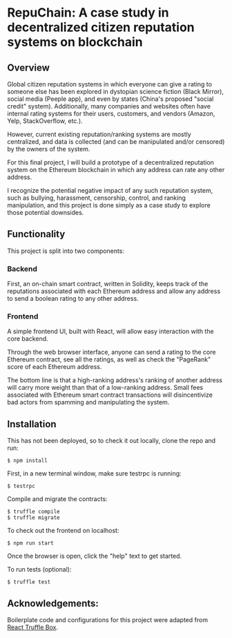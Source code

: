 # RepuChain: A case study in decentralized citizen reputation systems on blockchain

## Overview
Global citizen reputation systems in which everyone can give a rating to someone else has been explored in dystopian science fiction (Black Mirror), social media (Peeple app), and even by states (China's proposed "social credit" system). Additionally, many companies and websites often have internal rating systems for their users, customers, and vendors (Amazon, Yelp, StackOverflow, etc.).

However, current existing reputation/ranking systems are mostly centralized, and data is collected (and can be manipulated and/or censored) by the owners of the system.

For this final project, I will build a prototype of a decentralized reputation system on the Ethereum blockchain in which any address can rate any other address. 

I recognize the potential negative impact of any such reputation system, such as bullying, harassment, censorship, control, and ranking manipulation, and this project is done simply as a case study to explore those potential downsides.


## Functionality
This project is split into two components: 

### Backend

First, an on-chain smart contract, written in Solidity, keeps track of the reputations associated with each Ethereum address and allow any address to send a boolean rating to any other address.


### Frontend
A simple frontend UI, built with React, will allow easy interaction with the core backend. 

Through the web browser interface, anyone can send a rating to the core Ethereum contract, see all the ratings, as well as check the "PageRank" score of each Ethereum address. 

The bottom line is that a high-ranking address's ranking of another address will carry more weight than that of a low-ranking address. Small fees associated with Ethereum smart contract transactions will disincentivize bad actors from spamming and manipulating the system.

## Installation

This has not been deployed, so to check it out locally, clone the repo and run:

```
$ npm install
```

First, in a new terminal window, make sure testrpc is running:

```
$ testrpc
```

Compile and migrate the contracts:

```
$ truffle compile
$ truffle migrate
```


To check out the frontend on localhost:

```
$ npm run start
```

Once the browser is open, click the "help" text to get started.

To run tests (optional):

```
$ truffle test
```

## Acknowledgements:

Boilerplate code and configurations for this project were adapted from [React Truffle Box](https://github.com/truffle-box/react-box).
